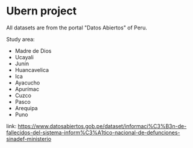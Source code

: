 # **Ubern project**

All datasets are from the portal "Datos Abiertos" of Peru.

Study area:

- Madre de Dios
- Ucayali
- Junín
- Huancavelica
- Ica
- Ayacucho
- Apurímac
- Cuzco
- Pasco
- Arequipa
- Puno

link: https://www.datosabiertos.gob.pe/dataset/informaci%C3%B3n-de-fallecidos-del-sistema-inform%C3%A1tico-nacional-de-defunciones-sinadef-ministerio
